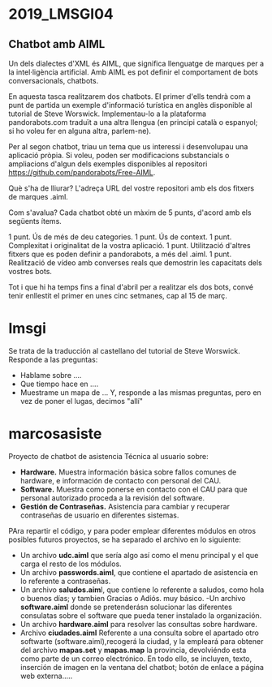 # 2019_LMSGI04
## Chatbot amb AIML
Un dels dialectes d'XML és AIML, que significa llenguatge de marques per a la intel·ligència artificial. Amb AIML es pot definir el comportament de bots conversacionals, chatbots.

En aquesta tasca realitzarem dos chatbots. El primer d'ells tendrà com a punt de partida un exemple d'informació turística en anglès disponible al tutorial de Steve Worswick. Implementau-lo a la plataforma pandorabots.com traduït a una altra llengua (en principi català o espanyol; si ho voleu fer en alguna altra, parlem-ne).

Per al segon chatbot, triau un tema que us interessi i desenvolupau una aplicació pròpia. Si voleu, poden ser modificacions substancials o ampliacions d'algun dels exemples disponibles al repositori https://github.com/pandorabots/Free-AIML.

Què s'ha de lliurar?
L'adreça URL del vostre repositori amb els dos fitxers de marques .aiml.

Com s'avalua?
Cada chatbot obté un màxim de 5 punts, d'acord amb els següents ítems.

1 punt. Ús de més de deu categories.
1 punt. Ús de context.
1 punt. Complexitat i originalitat de la vostra aplicació.
1 punt. Utilització d'altres fitxers que es poden definir a pandorabots, a més del .aiml.
1 punt. Realització de vídeo amb converses reals que demostrin les capacitats dels vostres bots.

Tot i que hi ha temps fins a final d'abril per a realitzar els dos bots, convé tenir enllestit el primer en unes cinc setmanes, cap al 15 de març.

# lmsgi
Se trata de la traducción al castellano del tutorial de Steve Worswick.
Responde a las preguntas:
- Hablame sobre ....
- Que tiempo hace en ....
- Muestrame un mapa de ...
Y, responde a las mismas preguntas, pero en vez de poner el lugas, decimos "allí"

# marcosasiste
Proyecto de chatbot de asistencia Técnica al usuario sobre:
- **Hardware.** Muestra información básica sobre fallos comunes de hardware, e información de contacto con personal del CAU.
- **Software.** Muestra como ponerse en contacto con el CAU para que personal autorizado proceda a la revisión del software. 
- **Gestión de Contraseñas.** Asistencia para cambiar y recuperar contraseñas de usuario en diferentes sistemas.

PAra repartir el código, y para poder emplear diferentes módulos en otros posibles futuros proyectos, se ha separado el archivo en lo siguiente:
- Un archivo **udc.aiml** que sería algo así como el menu principal y el que carga el resto de los módulos.
- Un archivo **passwords.aiml**, que contiene el apartado de asistencia en lo referente a contraseñas.
- Un archivo **saludos.aim**l, que contiene lo referente a saludos, como hola o buenos días; y tambien Gracias o Adiós. muy básico.
 -Un archivo **software.aiml** donde se pretenderásn solucionar las diferentes consulatas sobre el software que pueda tener instalado la organización.
- Un archivo **hardware.aiml** para resolver las consultas sobre hardware.
- Archivo **ciudades.aiml** Referente a una consulta sobre el apartado otro softwarte (software.aiml),recogerá la ciudad, y la empleará para obtener del archivo **mapas.set** y **mapas.map** la provincia, devolviéndo esta como parte de un correo electrónico.
En todo ello, se incluyen, texto, inserción de imagen en la ventana del chatbot; botón de enlace a página web externa.....

